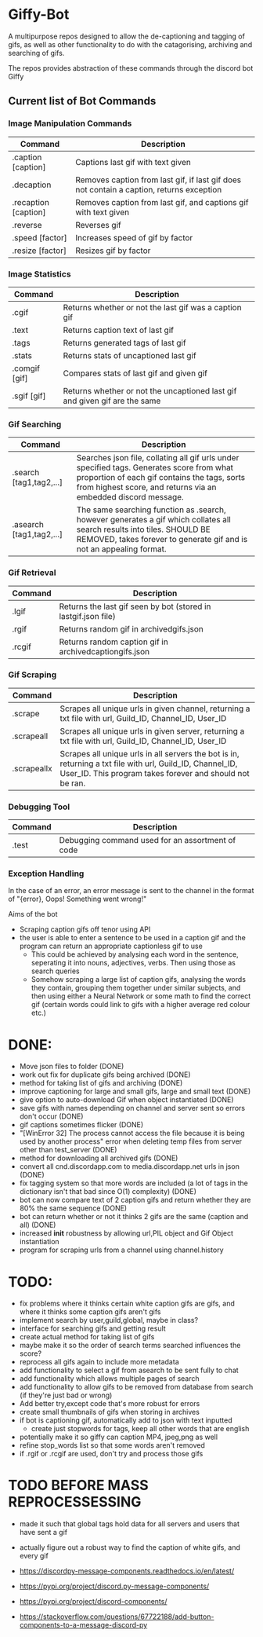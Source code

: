 # Giffy-Bot
A multipurpose repos designed to allow the de-captioning and tagging of gifs, as well as other functionality to do with the catagorising, archiving and searching of gifs.

The repos provides abstraction of these commands through the discord bot Giffy


## Current list of Bot Commands
### Image Manipulation Commands
| Command  | Description |
| ------------- | ------------- |
| .caption [caption] | Captions last gif with text given  |
| .decaption | Removes caption from last gif, if last gif does not contain a caption, returns exception |
| .recaption [caption] | Removes caption from last gif, and captions gif with text given  |
| .reverse  | Reverses gif  |
| .speed [factor] | Increases speed of gif by factor  |
| .resize [factor] | Resizes gif by factor |

### Image Statistics
| Command  | Description |
| ------------- | ------------- |
| .cgif  | Returns whether or not the last gif was a caption gif  |
| .text  | Returns caption text of last gif  |
| .tags  | Returns generated tags of last gif  |
| .stats  | Returns stats of uncaptioned last gif  |
| .comgif [gif]  | Compares stats of last gif and given gif  |
| .sgif [gif]  | Returns whether or not the uncaptioned last gif and given gif are the same  |

### Gif Searching
| Command  | Description |
| ------------- | ------------- |
| .search [tag1,tag2,...]  | Searches json file, collating all gif urls under specified tags. Generates score from what proportion of each gif contains the tags, sorts from highest score, and returns via an embedded discord message.  |
| .asearch [tag1,tag2,...]  | The same searching function as .search, however generates a gif which collates all search results into tiles. SHOULD BE REMOVED, takes forever to generate gif and is not an appealing format.  |

### Gif Retrieval
| Command  | Description |
| ------------- | ------------- |
| .lgif  | Returns the last gif seen by bot (stored in lastgif.json file)  |
| .rgif  | Returns random gif in archivedgifs.json  |
| .rcgif  | Returns random caption gif in archivedcaptiongifs.json  |

### Gif Scraping
| Command  | Description |
| ------------- | ------------- |
| .scrape  | Scrapes all unique urls in given channel, returning a txt file with url, Guild_ID, Channel_ID, User_ID  |
| .scrapeall  | Scrapes all unique urls in given server, returning a txt file with url, Guild_ID, Channel_ID, User_ID  |
| .scrapeallx  | Scrapes all unique urls in all servers the bot is in, returning a txt file with url, Guild_ID, Channel_ID, User_ID. This program takes forever and should not be ran.  |

### Debugging Tool
| Command  | Description |
| ------------- | ------------- |
| .test  | Debugging command used for an assortment of code  |

### Exception Handling
In the case of an error, an error message is sent to the channel in the format of 
"{error}, Oops! Something went wrong!" 

Aims of the bot
- Scraping caption gifs off tenor using API
- the user is able to enter a sentence to be used in a caption gif and the program can return an appropriate captionless gif to use
    - This could be achieved by analysing each word in the sentence, seperating it into nouns, adjectives, verbs. Then using those as search queries
    - Somehow scraping a large list of caption gifs, analysing the words they contain, grouping them together under similar subjects, and then using either a Neural Network or some   math to find the correct gif (certain words could link to gifs with a higher average red colour etc.) 

# DONE:
- Move json files to folder (DONE)
- work out fix for duplicate gifs being archived (DONE)
- method for taking list of gifs and archiving (DONE)
- improve captioning for large and small gifs, large and small text (DONE)
- give option to auto-download Gif when object instantiated (DONE)
- save gifs with names depending on channel and server sent so errors don't occur (DONE)
- gif captions sometimes flicker (DONE)
- "[WinError 32] The process cannot access the file because it is being used by another process" error when deleting temp files from server other than test_server (DONE)
- method for downloading all archived gifs (DONE)
- convert all cnd.discordapp.com to media.discordapp.net urls in json (DONE)
- fix tagging system so that more words are included (a lot of tags in the dictionary isn't that bad since O(1) complexity) (DONE)
- bot can now compare text of 2 caption gifs and return whether they are 80% the same sequence (DONE)
- bot can return whether or not it thinks 2 gifs are the same (caption and all) (DONE)
- increased __init__ robustness by allowing url,PIL object and Gif Object instantiation
- program for scraping urls from a channel using channel.history

# TODO:
- fix problems where it thinks certain white caption gifs are gifs, and where it thinks some caption gifs aren't gifs
- implement search by user,guild,global, maybe in class?
- interface for searching gifs and getting result
- create actual method for taking list of gifs
- maybe make it so the order of search terms searched influences the score?
- reprocess all gifs again to include more metadata
- add functionality to select a gif from asearch to be sent fully to chat
- add functionality which allows multiple pages of search
- add functionality to allow gifs to be removed from database from search (if they're just bad or wrong)
- Add better try,except code that's more robust for errors
- create small thumbnails of gifs when storing in archives
- if bot is captioning gif, automatically add to json with text inputted
    - create just stopwords for tags, keep all other words that are english
- potentially make it so giffy can caption MP4, jpeg,png as well
- refine stop_words list so that some words aren't removed
- if .rgif or .rcgif are used, don't try and process those gifs

# TODO BEFORE MASS REPROCESSESSING
- made it such that global tags hold data for all servers and users that have sent a gif
- actually figure out a robust way to find the caption of white gifs, and every gif 


 - https://discordpy-message-components.readthedocs.io/en/latest/
 - https://pypi.org/project/discord.py-message-components/
 - https://pypi.org/project/discord-components/
 - https://stackoverflow.com/questions/67722188/add-button-components-to-a-message-discord-py